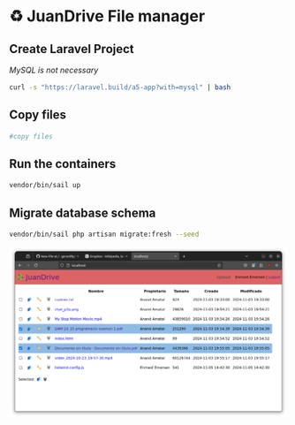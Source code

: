 # ♻️ JuanDrive File manager


## Create Laravel Project
_MySQL is not necessary_

```bash
curl -s "https://laravel.build/a5-app?with=mysql" | bash
```

## Copy files
```bash
#copy files
```

## Run the containers
```bash
vendor/bin/sail up
```

## Migrate database schema
```bash
vendor/bin/sail php artisan migrate:fresh --seed
```


![](./juandrive.png)